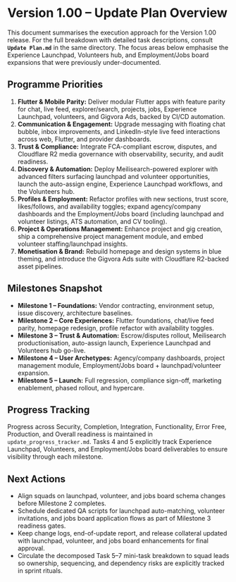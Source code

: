 # Version 1.00 – Update Plan Overview

This document summarises the execution approach for the Version 1.00 release. For the full breakdown with detailed task descriptions, consult **`Update Plan.md`** in the same directory. The focus areas below emphasise the Experience Launchpad, Volunteers hub, and Employment/Jobs board expansions that were previously under-documented.

## Programme Priorities
1. **Flutter & Mobile Parity:** Deliver modular Flutter apps with feature parity for chat, live feed, explorer/search, projects, jobs, Experience Launchpad, volunteers, and Gigvora Ads, backed by CI/CD automation.
2. **Communication & Engagement:** Upgrade messaging with floating chat bubble, inbox improvements, and LinkedIn-style live feed interactions across web, Flutter, and provider dashboards.
3. **Trust & Compliance:** Integrate FCA-compliant escrow, disputes, and Cloudflare R2 media governance with observability, security, and audit readiness.
4. **Discovery & Automation:** Deploy Meilisearch-powered explorer with advanced filters surfacing launchpad and volunteer opportunities, launch the auto-assign engine, Experience Launchpad workflows, and the Volunteers hub.
5. **Profiles & Employment:** Refactor profiles with new sections, trust score, likes/follows, and availability toggles; expand agency/company dashboards and the Employment/Jobs board (including launchpad and volunteer listings, ATS automation, and CV tooling).
6. **Project & Operations Management:** Enhance project and gig creation, ship a comprehensive project management module, and embed volunteer staffing/launchpad insights.
7. **Monetisation & Brand:** Rebuild homepage and design systems in blue theming, and introduce the Gigvora Ads suite with Cloudflare R2-backed asset pipelines.

## Milestones Snapshot
- **Milestone 1 – Foundations:** Vendor contracting, environment setup, issue discovery, architecture baselines.
- **Milestone 2 – Core Experiences:** Flutter foundations, chat/live feed parity, homepage redesign, profile refactor with availability toggles.
- **Milestone 3 – Trust & Automation:** Escrow/disputes rollout, Meilisearch productionisation, auto-assign launch, Experience Launchpad and Volunteers hub go-live.
- **Milestone 4 – User Archetypes:** Agency/company dashboards, project management module, Employment/Jobs board + launchpad/volunteer expansion.
- **Milestone 5 – Launch:** Full regression, compliance sign-off, marketing enablement, phased rollout, and hypercare.

## Progress Tracking
Progress across Security, Completion, Integration, Functionality, Error Free, Production, and Overall readiness is maintained in `update_progress_tracker.md`. Tasks 4 and 5 explicitly track Experience Launchpad, Volunteers, and Employment/Jobs board deliverables to ensure visibility through each milestone.

## Next Actions
- Align squads on launchpad, volunteer, and jobs board schema changes before Milestone 2 completes.
- Schedule dedicated QA scripts for launchpad auto-matching, volunteer invitations, and jobs board application flows as part of Milestone 3 readiness gates.
- Keep change logs, end-of-update report, and release collateral updated with launchpad, volunteer, and jobs board enhancements for final approval.
- Circulate the decomposed Task 5–7 mini-task breakdown to squad leads so ownership, sequencing, and dependency risks are explicitly tracked in sprint rituals.
